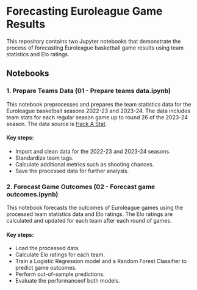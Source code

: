 # Forecasting Euroleague Game Results
This repository contains two Jupyter notebooks that demonstrate the process of forecasting Euroleague basketball game results using team statistics and Elo ratings.

## Notebooks
### 1. Prepare Teams Data (01 - Prepare teams data.ipynb)
This notebook preprocesses and prepares the team statistics data for the Euroleague basketball seasons 2022-23 and 2023-24. The data includes team stats for each regular season game up to round 26 of the 2023-24 season. The data source is [Hack A Stat](https://hackastat.eu/en/home-page-eng/).

#### Key steps:
* Import and clean data for the 2022-23 and 2023-24 seasons.
* Standardize team tags.
* Calculate additional metrics such as shooting chances.
* Save the processed data for further analysis.

### 2. Forecast Game Outcomes (02 - Forecast game outcomes.ipynb)
This notebook forecasts the outcomes of Euroleague games using the processed team statistics data and Elo ratings. The Elo ratings are calculated and updated for each team after each round of games.

#### Key steps:

* Load the processed data.
* Calculate Elo ratings for each team.
* Train a Logistic Regression model and a Random Forest Classifier to predict game outcomes.
* Perform out-of-sample predictions.
* Evaluate the performanceof both models.
